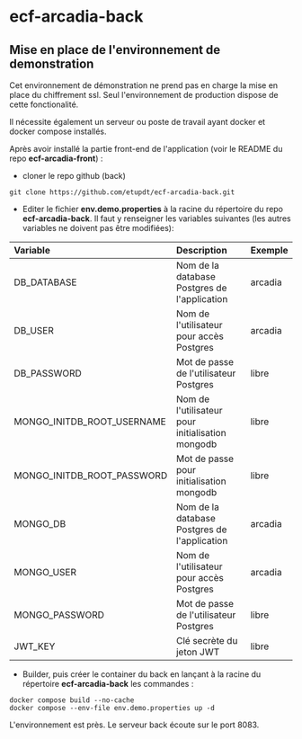 # ecf-arcadia-back

## Mise en place de l'environnement de demonstration

Cet environnement de démonstration ne prend pas en charge la mise en place du chiffrement ssl. Seul l'environnement de production dispose de cette fonctionalité.

Il nécessite également un serveur ou poste de travail ayant docker et docker compose installés.

Après avoir installé la partie front-end de l'application (voir le README du repo **ecf-arcadia-front**) :

- cloner le repo github (back)

```
git clone https://github.com/etupdt/ecf-arcadia-back.git
```

- Editer le fichier **env.demo.properties** à la racine du répertoire du repo **ecf-arcadia-back**. Il faut y renseigner les variables suivantes (les autres variables ne doivent pas être modifiées):

| Variable | Description | Exemple |
| :--- | :--- | :--- |
| DB_DATABASE | Nom de la database Postgres de l'application | arcadia |
| DB_USER | Nom de l'utilisateur pour accès Postgres | arcadia |
| DB_PASSWORD | Mot de passe de l'utilisateur Postgres | libre |
| MONGO_INITDB_ROOT_USERNAME | Nom de l'utilisateur pour initialisation mongodb | libre |
| MONGO_INITDB_ROOT_PASSWORD | Mot de passe pour initialisation mongodb | libre |
| MONGO_DB | Nom de la database Postgres de l'application | arcadia |
| MONGO_USER | Nom de l'utilisateur pour accès Postgres | arcadia |
| MONGO_PASSWORD | Mot de passe de l'utilisateur Postgres | libre |
| JWT_KEY | Clé secrète du jeton JWT | libre |

- Builder, puis créer le container du back en lançant à la racine du répertoire **ecf-arcadia-back** les commandes :

```
docker compose build --no-cache
docker compose --env-file env.demo.properties up -d
```

L'environnement est près. Le serveur back écoute sur le port 8083.

